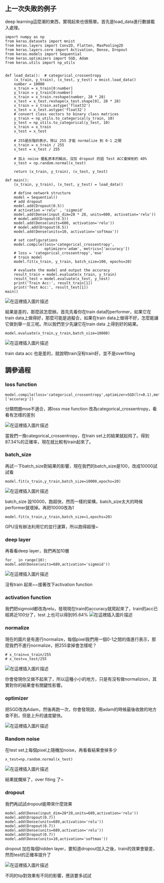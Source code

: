 ## 上一次失敗的例子
deep learning這麼潮的東西，實現起來也很簡單。首先是load_data進行數據載入處理。
```
import numpy as np
from keras.datasets import mnist
from keras.layers import Conv2D, Flatten, MaxPooling2D
from keras.layers.core import Activation, Dense, Dropout
from keras.models import Sequential
from keras.optimizers import SGD, Adam
from keras.utils import np_utils


def load_data():  # categorical_crossentropy
    (x_train, y_train), (x_test, y_test) = mnist.load_data()
    number = 10000
    x_train = x_train[0:number]
    y_train = y_train[0:number]
    x_train = x_train.reshape(number, 28 * 28)
    x_test = x_test.reshape(x_test.shape[0], 28 * 28)
    x_train = x_train.astype('float32')
    x_test = x_test.astype('float32')
    # convert class vectors to binary class matrices
    y_train = np_utils.to_categorical(y_train, 10)
    y_test = np_utils.to_categorical(y_test, 10)
    x_train = x_train
    x_test = x_test
    
    # 255是灰階的表示，除以 255 才能 normalize 到 0-1 之間
    x_train = x_train / 255
    x_test = x_test / 255

    # 加上 noise 擾亂原本的輸出，沒加 dropout 的話 Test ACC會掉到約 40%
    x_test = np.random.normal(x_test)
    
    return (x_train, y_train), (x_test, y_test)
    
def main():
    (x_train, y_train), (x_test, y_test) = load_data()

    # define network structure
    model = Sequential()
    # add dropout
    model.add(Dropout(0.5))
    # activation ='relu' , 'sigmoid'
    model.add(Dense(input_dim=28 * 28, units=600, activation='relu'))
    # model.add(Dropout(0.5))
    model.add(Dense(units=600, activation='relu'))
    # model.add(Dropout(0.5))
    model.add(Dense(units=10, activation='softmax'))

    # set configurations
    model.compile(loss='categorical_crossentropy',
                  optimizer='adam', metrics=['accuracy'])
    # loss = 'categorical_crossentropy','mse'
    # train model
    model.fit(x_train, y_train, batch_size=100, epochs=20)

    # evaluate the model and output the accuracy
    result_train = model.evaluate(x_train, y_train)
    result_test = model.evaluate(x_test, y_test)
    print('Train Acc:', result_train[1])
    print('Test Acc:', result_test[1])
main()
```
![在這裡插入圖片描述](./res/chapter19_1.png)

結果是差的，那麼該怎麼辦。首先先看你在train data的performer，如果它在train data上做得好，那麼可能是過擬合，如果在train data上做得不好，怎麼能讓它做到舉一反三呢。所以我們至少先讓它在train data 上得到好的結果。
```
model.evaluate(x_train,y_train,batch_size=10000)
```
![在這裡插入圖片描述](./res/chapter19_2.png)

train data acc 也是差的，就說明train沒有train好，並不是overfiting
## 調參過程
### loss function
```
model.compile(loss='categorical_crossentropy',optimizer=SGD(lr=0.1),metrics=['accuracy'])
```
分類問題mse不適合，將loss mse function 改為categorical_crossentropy，看看有怎樣的差別

![在這裡插入圖片描述](./res/chapter19_3.png)

當我們一換categorical_crossentropy，在train set上的結果就起飛了。得到87.34%的正確率，現在就比較有train起來了。
### batch_size
再試一下batch_size對結果的影響，現在我們的batch_size是100，改成10000試試看

```
model.fit(x_train,y_train,batch_size=10000,epochs=20)
```
![在這裡插入圖片描述](./res/chapter19_4.png)

batch_size 設10000，跑超快，然而一樣的架構，batch_size太大的時候performer就壞掉。再把10000改為1
```
model.fit(x_train,y_train,batch_size=1,epochs=20)
```
GPU沒有辦法利用它的並行運算，所以跑得超慢~
### deep layer
再看看deep layer，我們再加10層
```
for _ in range(10):
model.add(Dense(units=689,activation='sigmoid'))

```
![在這裡插入圖片描述](./res/chapter19_5.png)

沒有train 起來~~接著改下activation function
### activation function
我們把sigmoid都改為relu，發現現在train的accuracy就爬起來了，train的acc已經將近100分了，test 上也可以得到95.64%
![在這裡插入圖片描述](./res/chapter19_6.png)

### normalize
現在的圖片是有進行normalize，每個pixel我們用一個0-1之間的值進行表示，那麼我們不進行normalize，把255拿掉會怎樣呢？
```
# x_train=x_train/255
# x_test=x_test/255
```
![在這裡插入圖片描述](./res/chapter19_7.png)

你會發現你又做不起來了，所以這種小小的地方，只是有沒有做normalizion，其實對你的結果會有關鍵性影響。

### optimizer
把SGD改為Adam，然後再跑一次，你會發現說，用adam的時候最後收斂的地方查不到，但是上升的速度變快。

![在這裡插入圖片描述](./res/chapter19_8.png)

### Random noise
在test set上每個pixel上隨機加noise，再看看結果會掉多少
```
x_test=np.random.normal(x_test)
```

![在這裡插入圖片描述](./res/chapter19_9.png)

結果就爛掉了，over fiting 了~
### dropout
我們再試試dropout能帶來什麼效果
```
model.add(Dense(input_dim=28*28,units=689,activation='relu'))
model.add(Dropout(0.7))
model.add(Dense(units=689,activation='relu'))
model.add(Dropout(0.7))
model.add(Dense(units=689,activation='relu'))
model.add(Dropout(0.7))
model.add(Dense(units=10,activation='softmax'))

```

dropout 加在每個hidden layer，要知道dropout加入之後，train的效果會變差，然而test的正確率提升了

![在這裡插入圖片描述](./res/chapter19_10.png)

不同的tip對效果有不同的影響，應該要多試試
